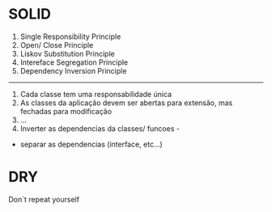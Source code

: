 # SOLID

1. Single Responsibility Principle
2. Open/ Close Principle
3. Liskov Substitution Principle
4. Intereface Segregation Principle
5. Dependency Inversion Principle

---

1. Cada classe tem uma responsabilidade única
2. As classes da aplicação devem ser abertas para extensão, mas fechadas para modificação
3. ...
4. Inverter as dependencias da classes/ funcoes -

- separar as dependencias (interface, etc...)

# DRY

Don`t repeat yourself
